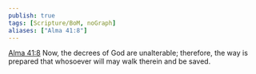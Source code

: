 ```yaml
---
publish: true
tags: [Scripture/BoM, noGraph]
aliases: ["Alma 41:8"]
---
```

[Alma 41:8](https://churchofjesuschrist.org/study/scriptures/bofm/alma/41?lang=eng&id=p8#p8) Now, the decrees of God are unalterable; therefore, the way is prepared that whosoever will may walk therein and be saved.
